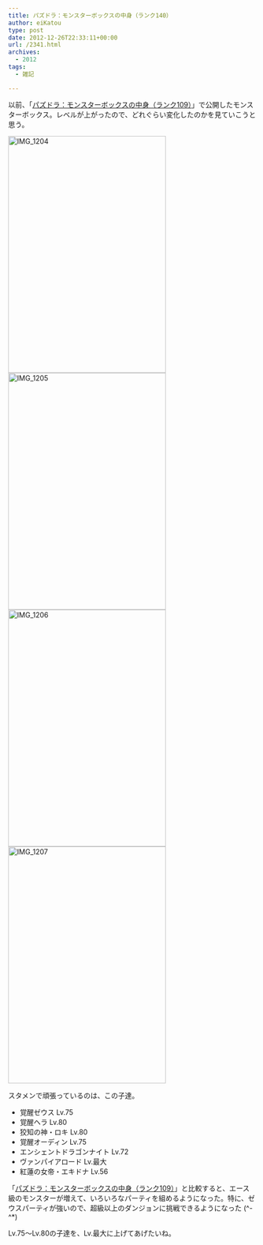 ```yaml
---
title: パズドラ：モンスターボックスの中身（ランク140）
author: eiKatou
type: post
date: 2012-12-26T22:33:11+00:00
url: /2341.html
archives:
  - 2012
tags:
  - 雑記

---
```

以前、「[パズドラ：モンスターボックスの中身（ランク109）][1]」で公開したモンスターボックス。レベルが上がったので、どれぐらい変化したのかを見ていこうと思う。

<img src="/uploads/2012/12/IMG_1204.jpg" alt="IMG_1204" width="320" height="480" class="alignnone size-full wp-image-2346" srcset="/uploads/2012/12/IMG_1204.jpg 320w, /uploads/2012/12/IMG_1204-200x300.jpg 200w" sizes="(max-width: 320px) 100vw, 320px" />
  
<!--more-->


  
<img src="/uploads/2012/12/IMG_1205.jpg" alt="IMG_1205" width="320" height="480" class="alignnone size-full wp-image-2347" srcset="/uploads/2012/12/IMG_1205.jpg 320w, /uploads/2012/12/IMG_1205-200x300.jpg 200w" sizes="(max-width: 320px) 100vw, 320px" />

<img src="/uploads/2012/12/IMG_1206.jpg" alt="IMG_1206" width="320" height="480" class="alignnone size-full wp-image-2348" srcset="/uploads/2012/12/IMG_1206.jpg 320w, /uploads/2012/12/IMG_1206-200x300.jpg 200w" sizes="(max-width: 320px) 100vw, 320px" />


<img src="/uploads/2012/12/IMG_1207.jpg" alt="IMG_1207" width="320" height="480" class="alignnone size-full wp-image-2349" srcset="/uploads/2012/12/IMG_1207.jpg 320w, /uploads/2012/12/IMG_1207-200x300.jpg 200w" sizes="(max-width: 320px) 100vw, 320px" /> 

スタメンで頑張っているのは、この子達。

  * 覚醒ゼウス Lv.75
  * 覚醒ヘラ Lv.80
  * 狡知の神・ロキ Lv.80
  * 覚醒オーディン Lv.75
  * エンシェントドラゴンナイト Lv.72
  * ヴァンパイアロード Lv.最大
  * 紅蓮の女帝・エキドナ Lv.56

「[パズドラ：モンスターボックスの中身（ランク109）][1]」と比較すると、エース級のモンスターが増えて、いろいろなパーティを組めるようになった。特に、ゼウスパーティが強いので、超級以上のダンジョンに挑戦できるようになった (^-^*)

Lv.75〜Lv.80の子達を、Lv.最大に上げてあげたいね。

 [1]: http://eikatou.net/blog/2012/11/paz_monsterbox_109/
